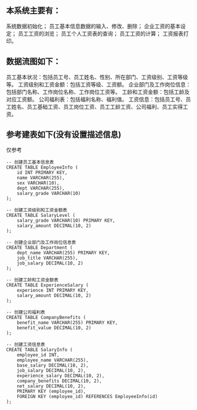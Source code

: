 ## 本系统主要有：
系统数据初始化；
员工基本信息数据的输入、修改、删除；
企业工资的基本设定；
员工工资的浏览；
员工个人工资表的查询；
员工工资的计算；
工资报表打印。

## 数据流图如下：
员工基本状况：包括员工号、员工姓名、性别、所在部门、工资级别、工资等级等。
工资级别和工资金额：包括工资等级、工资额。
企业部门及工作岗位信息：包括部门名称、工作岗位名称、工作岗位工资等。
工龄和工资金额：包括工龄及对应工资额。
公司福利表：包括福利名称、福利值。
工资信息：包括员工号、员工姓名、员工基础工资、员工岗位工资、员工工龄工资、公司福利、员工实得工资。

## 参考建表如下(没有设置描述信息)
仅参考
```mysql
-- 创建员工基本信息表
CREATE TABLE EmployeeInfo (
    id INT PRIMARY KEY,
    name VARCHAR(255),
    sex VARCHAR(10),
    dept VARCHAR(255),
    salary_grade VARCHAR(10)
);

-- 创建工资级别和工资金额表
CREATE TABLE SalaryLevel (
    salary_grade VARCHAR(10) PRIMARY KEY,
    salary_amount DECIMAL(10, 2)
);

-- 创建企业部门及工作岗位信息表
CREATE TABLE Department (
    dept_name VARCHAR(255) PRIMARY KEY,
    job_title VARCHAR(255),
    job_salary DECIMAL(10, 2)
);

-- 创建工龄和工资金额表
CREATE TABLE ExperienceSalary (
    experience INT PRIMARY KEY,
    salary_amount DECIMAL(10, 2)
);

-- 创建公司福利表
CREATE TABLE CompanyBenefits (
    benefit_name VARCHAR(255) PRIMARY KEY,
    benefit_value DECIMAL(10, 2)
);

-- 创建工资信息表
CREATE TABLE SalaryInfo (
    employee_id INT,
    employee_name VARCHAR(255),
    base_salary DECIMAL(10, 2),
    job_salary DECIMAL(10, 2),
    experience_salary DECIMAL(10, 2),
    company_benefits DECIMAL(10, 2),
    net_salary DECIMAL(10, 2),
    PRIMARY KEY (employee_id),
    FOREIGN KEY (employee_id) REFERENCES EmployeeInfo(id)
);
```